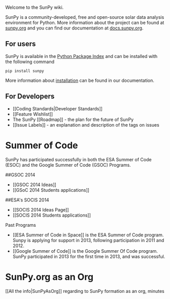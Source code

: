 Welcome to the SunPy wiki.

SunPy is a community-developed, free and open-source solar data analysis environment for Python. More information about the project can be found at [sunpy.org](http://sunpy.org) and you can find our documentation at [docs.sunpy.org](http://docs.sunpy.org).

## For users
SunPy is available in the [Python Package Index](https://pypi.python.org/pypi/sunpy/) and can be installed with the following command 

`pip install sunpy`

More information about [installation](http://docs.sunpy.org/en/stable/guide/installation/index.html) can be found in our documentation.

## For Developers

* [[Coding Standards|Developer Standards]]
* [[Feature Wishlist]]
* The SunPy [[Roadmap]] - the plan for the future of SunPy
* [[Issue Labels]] - an explanation and description of the tags on issues

# Summer of Code
SunPy has participated successfully in both the ESA Summer of Code (ESOC) and the Google Summer of Code (GSOC) Programs.

##GSOC 2014
* [[GSOC 2014 Ideas]]
* [[GSoC 2014 Students applications]]

##ESA's SOCIS 2014
* [[SOCIS 2014 Ideas Page]]
* [[SOCIS 2014 Students applications]]

Past Programs

* [[ESA Summer of Code in Space]] is the ESA Summer of Code program.  Sunpy is applying for support in 2013, following participation in 2011 and 2012. 
* [[Google Summer of Code]] is the Google Summer Of Code program.  SunPy participated in 2013 for the first time in 2013, and was successful.

# SunPy.org as an Org
[[All the info|SunPyAsOrg]] regarding to SunPy formation as an org, minutes

